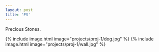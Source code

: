 ```yaml
---
layout: post
title: 'PS'
---
```

Precious Stones.

{% include image.html  image="projects/proj-1/dog.jpg" %}
{% include image.html  image="projects/proj-1/wall.jpg" %}
